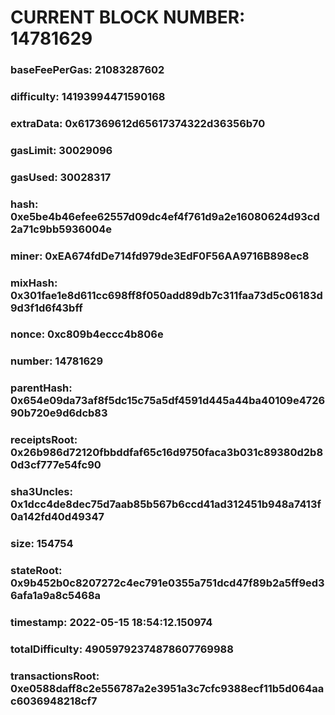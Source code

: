 # CURRENT BLOCK NUMBER: 14781629

### baseFeePerGas: 21083287602
### difficulty: 14193994471590168
### extraData: 0x617369612d65617374322d36356b70
### gasLimit: 30029096
### gasUsed: 30028317
### hash: 0xe5be4b46efee62557d09dc4ef4f761d9a2e16080624d93cd2a71c9bb5936004e
### miner: 0xEA674fdDe714fd979de3EdF0F56AA9716B898ec8
### mixHash: 0x301fae1e8d611cc698ff8f050add89db7c311faa73d5c06183d9d3f1d6f43bff
### nonce: 0xc809b4eccc4b806e
### number: 14781629
### parentHash: 0x654e09da73af8f5dc15c75a5df4591d445a44ba40109e472690b720e9d6dcb83
### receiptsRoot: 0x26b986d72120fbbddfaf65c16d9750faca3b031c89380d2b80d3cf777e54fc90
### sha3Uncles: 0x1dcc4de8dec75d7aab85b567b6ccd41ad312451b948a7413f0a142fd40d49347
### size: 154754
### stateRoot: 0x9b452b0c8207272c4ec791e0355a751dcd47f89b2a5ff9ed36afa1a9a8c5468a
### timestamp: 2022-05-15 18:54:12.150974
### totalDifficulty: 49059792374878607769988
### transactionsRoot: 0xe0588daff8c2e556787a2e3951a3c7cfc9388ecf11b5d064aac6036948218cf7
